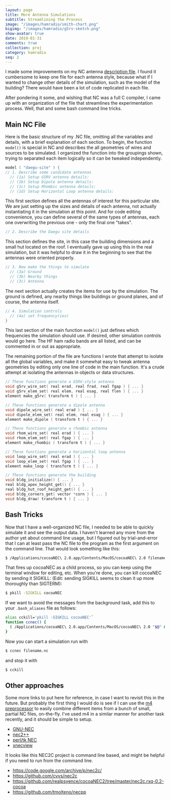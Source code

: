 ```yaml
---
layout: page
title: More Antenna Simulations
subtitle: Streamlining the Process
image: "/images/hamradio/smith-chart.png"
bigimg: "/images/hamradio/g5rv-sketch.png"
show-avatar: true
date: 2019-01-31
comments: true
collection: proj
category: hamradio
seq: 2
---
```


I made some improvements on my NC antenna 
[description file](/myfiles/hamradio/daegu.nc.txt).
I found it cumbersome to keep one file for each antenna style,
because what if I wanted to change other details of the simulation,
such as the model of the building? There would have been a lot of
code replicated in each file.

After pondering it some, and wishing that NC was a full C compiler,
I came up with an organization of the file that streamlines the 
experimentation process. Well, that and some bash command line tricks.

## Main NC File

Here is the basic structure of my .NC file, omitting all the variables and
details, with a brief explanation of each section. To begin, the function
`model()` is special in NC and describes the all geometries of wires and
sources to be simulated. I organized the function into the groupings shown,
trying to separated each item logically so it can be tweaked independently. 

```cpp
model ( "daegu-site" ) {
// 1. Describe some candidate antennas
  // (1a) Setup G5RV antenna details:
  // (1b) Setup Dipole antenna details:
  // (1c) Setup Rhombic antenna details:
  // (1d) Setup Horizontal Loop antenna details:
```
This first section defines all the antennas of interest for this particular site.
We are just setting up the sizes and details of each antenna, not actually
instantiating it in the simulation at this point. And for code editing convenience,
you can define several of the same types of antennas, each one overwriting 
the previous one - only the final one "takes".

```cpp
// 2. Describe the Daegu site details
```
This section defines the site, in this case the building dimensions
and a small hut located on the roof. I eventually gave up using this in the
real simulation, but it was helpful to draw it in the beginning to see that
the antennas were oriented properly.

```cpp
// 3. Now make the things to simulate
  // (3a) Ground
  // (3b) Nearby things
  // (3c) Antenna
```
The next section actually creates the items for use by the simulation.
The ground is defined, any nearby things like buildings or ground planes,
and of course, the antenna itself.
```cpp
// 4. Simulation controls
  // (4a) set frequency(ies)
}
```
This last section of the main function `model()` just defines which frequencies 
the simulation should use. If desired, other simulation controls would go here.
The HF ham radio bands are all listed, and can be commented in or out as
appropriate.


The remaining portion of the file are functions I wrote that attempt to
isolate all the global variables, and make it somewhat easy to tweak 
antenna geometries by editing only one line of code in the main function.
It's a crude attempt at isolating the antennas in objects or data structures.

```cpp
// These functions generate a G5RV-style antenna
void g5rv_wire_set( real erad, real frad, real fgap ) { ... }
void g5rv_elem_set( real elem, real esag, real flen ) { ... }
element make_g5rv( transform t ) { ... }

// These functions generate a dipole antenna
void dipole_wire_set( real erad ) { ... }
void dipole_elem_set( real elem, real esag ) { ... }
element make_dipole ( transform t ) { ... }

// These functions generate a rhombic antenna
void rhom_wire_set( real erad ) { ... }
void rhom_elem_set( real fgap ) { ... }
element make_rhombic ( transform t ) { ... }

// These functions generate a horizontal loop antenna
void loop_wire_set( real erad ) { ... }
void loop_elem_set( real fgap ) { ... }
element make_loop ( transform t ) { ... }

// These functions generate the building
void bldg_initialize() { ... }
real bldg_apex_height_get() { ... }
real bldg_hut_roof_height_get() { ... }
void bldg_corners_get( vector *corn ) { ... }
void bldg_draw( transform t ) { ... }
```

## Bash Tricks

Now that I have a well-organized NC file, I needed to be able to quickly simulate it
and see the output data. I haven't learned any more from the author yet about command 
line usage, but I figured out by trial-and-error that I can at least pass the NC file
to the program as the first argument on the command line. That would look something
like this:

```bash
$ /Applications/cocoaNEC\ 2.0.app/Contents/MacOS/cocoaNEC\ 2.0 filename.nc &
```

That fires up cocoaNEC as a child process, so you can keep using the terminal window
for editing, etc. When you're done, you can kill cocoaNEC by sending it SIGKILL:
(Edit: sending SIGKILL seems to clean it up more thoroughly than SIGTERM):

```bash
$ pkill -SIGKILL cocoaNEC
```

If we want to avoid the messages from the background task, add this to your
`.bash_aliases` file as follows:

```bash
alias cckill='pkill -SIGKILL cocoaNEC'`
function ccnec() {
  ( /Applications/cocoaNEC\ 2.0.app/Contents/MacOS/cocoaNEC\ 2.0 "$@" & )
}
```

Now you can start a simulation run with 

```bash
$ ccnec filename.nc
```
and stop it with
```bash
$ cckill
```


## Other approaches 

Some more links to put here for reference, in case I want to revisit this
in the future. But probably the first thing I would do is see if I can use the 
[m4 preprocessor](https://en.wikipedia.org/wiki/M4_(computer_language)) 
to easily combine different items from a bunch of small,
partial NC files, on-the-fly.  I've used m4 in a similar manner for another
task recently, and it should be simple to setup.

* [GNU-NEC](http://users.tpg.com.au/micksw012/gnu-nec.html)
* [nec2++](http://tmolteno.github.io/necpp/)
* [perl/tk NEC](http://mirror.thelifeofkenneth.com/lib/electronics_archive/A%20Perl-Tk%20Package%20for%20NEC%20Based%20Antenna%20Design.pdf)
* [xnecview](http://www.huge-man-linux.net/man1/xnecview.html)

It looks like this NEC2C project is command line based, and might be helpful
if you need to run from the command line.

* https://code.google.com/archive/p/nec2c/
* https://github.com/cvvs/nec2c
* https://github.com/realpsyence/cocoaNEC2/tree/master/nec2c.rxq-0.2-cocoa
* https://github.com/tmolteno/necpp

